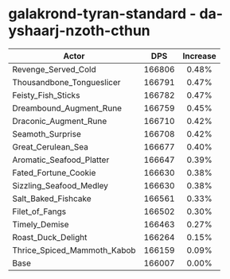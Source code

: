 # galakrond-tyran-standard - da-yshaarj-nzoth-cthun
| Actor | DPS | Increase |
|---|:---:|:---:|
|Revenge_Served_Cold|166806|0.48%|
|Thousandbone_Tongueslicer|166791|0.47%|
|Feisty_Fish_Sticks|166782|0.47%|
|Dreambound_Augment_Rune|166759|0.45%|
|Draconic_Augment_Rune|166710|0.42%|
|Seamoth_Surprise|166708|0.42%|
|Great_Cerulean_Sea|166677|0.40%|
|Aromatic_Seafood_Platter|166647|0.39%|
|Fated_Fortune_Cookie|166630|0.38%|
|Sizzling_Seafood_Medley|166630|0.38%|
|Salt_Baked_Fishcake|166561|0.33%|
|Filet_of_Fangs|166502|0.30%|
|Timely_Demise|166463|0.27%|
|Roast_Duck_Delight|166264|0.15%|
|Thrice_Spiced_Mammoth_Kabob|166159|0.09%|
|Base|166007|0.00%|
